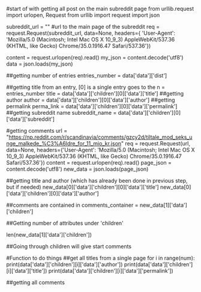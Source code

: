 #start of with getting all post on the main subreddit page
from urllib.request import urlopen, Request
from urllib import request
import json

subreddit_url = "" #url to the main page of the subreddit
req = request.Request(subreddit_url, data=None, headers={
        'User-Agent': 'Mozilla/5.0 (Macintosh; Intel Mac OS X 10_9_3) AppleWebKit/537.36 (KHTML, like Gecko) Chrome/35.0.1916.47 Safari/537.36'})

content = request.urlopen(req).read()
my_json = content.decode('utf8')
data = json.loads(my_json)

##getting number of entries
entries_number = data['data']['dist']

##getting title from an entry, [0] is a single entry goes to the n = entries_number
title = data['data']['children'][0]['data']['title']
##getting author 
author = data['data']['children'][0]['data']['author']
##getting permalink
perma_link = data['data']['children'][0]['data']['permalink']
##getting subreddit name
subreddit_name  = data['data']['children'][0]['data']['subreddit']


#getting comments
url = "https://np.reddit.com/r/scandinavia/comments/gzcy2d/tiltale_mod_seks_unge_malkede_%C3%A6ldre_for_11_mio_kr.json"
req = request.Request(url, data=None, headers={'User-Agent': 'Mozilla/5.0 (Macintosh; Intel Mac OS X 10_9_3) AppleWebKit/537.36 (KHTML, like Gecko) Chrome/35.0.1916.47 Safari/537.36'})
content = request.urlopen(req).read()
page_json = content.decode('utf8')
new_data = json.loads(page_json)

##getting title and author (which has already been done in previous step, but if needed)
new_data[0]['data']['children'][0]['data']['title']
new_data[0]['data']['children'][0]['data']['author']

##comments are contained in
comments_container = new_data[1]['data']['children']

##Getting number of attributes under 'children'

len(new_data[1]['data']['children'])

##Going through children will give start comments


#Function to do things
##get all titles from a single page
for i in range(num):
	print(data['data']['children'][i]['data']['author'])
	print(data['data']['children'][i]['data']['title'])
	print(data['data']['children'][i]['data']['permalink'])

##getting all comments
